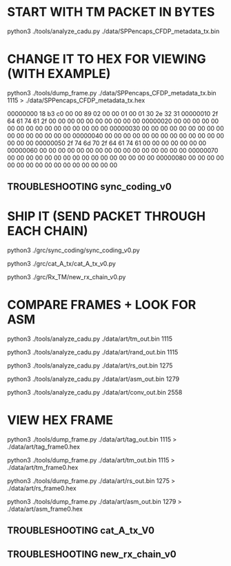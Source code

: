 # START WITH TM PACKET IN BYTES
python3 ./tools/analyze_cadu.py ./data/SPPencaps_CFDP_metadata_tx.bin 

# CHANGE IT TO HEX FOR VIEWING (WITH EXAMPLE)
python3 ./tools/dump_frame.py ./data/SPPencaps_CFDP_metadata_tx.bin  1115 > ./data/SPPencaps_CFDP_metadata_tx.hex

00000000  18 b3 c0 00 00 89 02 00 00 01 00 01 30 2e 32 31
00000010  2f 64 61 74 61 2f 00 00 00 00 00 00 00 00 00 00
00000020  00 00 00 00 00 00 00 00 00 00 00 00 00 00 00 00
00000030  00 00 00 00 00 00 00 00 00 00 00 00 00 00 00 00
00000040  00 00 00 00 00 00 00 00 00 00 00 00 00 00 00 00
00000050  2f 74 6d 70 2f 64 61 74 61 00 00 00 00 00 00 00
00000060  00 00 00 00 00 00 00 00 00 00 00 00 00 00 00 00
00000070  00 00 00 00 00 00 00 00 00 00 00 00 00 00 00 00
00000080  00 00 00 00 00 00 00 00 00 00 00 00 00 00 00 00


## TROUBLESHOOTING sync_coding_v0
# SHIP IT (SEND PACKET THROUGH EACH CHAIN)
python3 ./grc/sync_coding/sync_coding_v0.py

python3 ./grc/cat_A_tx/cat_A_tx_v0.py

python3 ./grc/Rx_TM/new_rx_chain_v0.py

# COMPARE FRAMES + LOOK FOR ASM
python3 ./tools/analyze_cadu.py ./data/art/tm_out.bin   1115

python3 ./tools/analyze_cadu.py ./data/art/rand_out.bin 1115

python3 ./tools/analyze_cadu.py ./data/art/rs_out.bin   1275

python3 ./tools/analyze_cadu.py ./data/art/asm_out.bin  1279

python3 ./tools/analyze_cadu.py ./data/art/conv_out.bin 2558

# VIEW HEX FRAME
python3 ./tools/dump_frame.py ./data/art/tag_out.bin  1115 > ./data/art/tag_frame0.hex

python3 ./tools/dump_frame.py ./data/art/tm_out.bin  1115 > ./data/art/tm_frame0.hex

python3 ./tools/dump_frame.py ./data/art/rs_out.bin  1275 > ./data/art/rs_frame0.hex

python3 ./tools/dump_frame.py ./data/art/asm_out.bin 1279 > ./data/art/asm_frame0.hex

## TROUBLESHOOTING cat_A_tx_V0

## TROUBLESHOOTING new_rx_chain_v0



